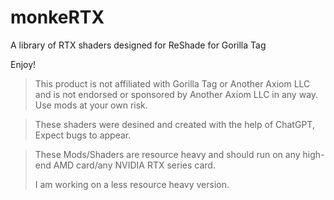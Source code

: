 # monkeRTX
A library of RTX shaders designed for ReShade for Gorilla Tag 

Enjoy!

> This product is not affiliated with Gorilla Tag or Another Axiom LLC and is not endorsed or sponsored by Another Axiom LLC in any way.
>Use mods at your own risk.

> These shaders were desined and created with the help of ChatGPT, Expect bugs to appear.

>These Mods/Shaders are resource heavy and should run on any high-end AMD card/any NVIDIA RTX series card.
>
> I am working on a less resource heavy version.
